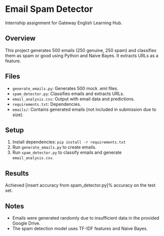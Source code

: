 # Email Spam Detector
Internship assignment for Gateway English Learning Hub.

## Overview
This project generates 500 emails (250 genuine, 250 spam) and classifies them as spam or good using Python and Naive Bayes. It extracts URLs as a feature.

## Files
- `generate_emails.py`: Generates 500 mock .eml files.
- `spam_detector.py`: Classifies emails and extracts URLs.
- `email_analysis.csv`: Output with email data and predictions.
- `requirements.txt`: Dependencies.
- `emails/`: Contains generated emails (not included in submission due to size).

## Setup
1. Install dependencies: `pip install -r requirements.txt`
2. Run `generate_emails.py` to create emails.
3. Run `spam_detector.py` to classify emails and generate `email_analysis.csv`.

## Results
Achieved [insert accuracy from spam_detector.py]% accuracy on the test set.

## Notes
- Emails were generated randomly due to insufficient data in the provided Google Drive.
- The spam detection model uses TF-IDF features and Naive Bayes.
